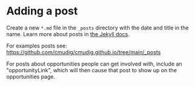 # Adding a post

Create a new `*.md` file in the `_posts` directory with the date and title in the name. Learn more about posts in [the Jekyll docs](https://jekyllrb.com/docs/posts/).

For examples posts see: https://github.com/cmudig/cmudig.github.io/tree/main/_posts

For posts about opportunities people can get involved with, include an "opportunityLink",
which will then cause that post to show up on the opportunities page.